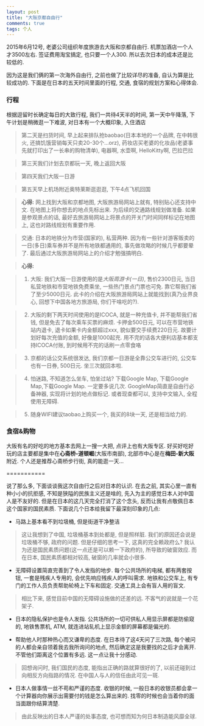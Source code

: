 ```yaml
---
layout: post
title: "大阪京都自由行"
comments: true
tags: 个人
---
```


2015年6月12号, 老婆公司组织年度旅游去大阪和京都自由行. 机票加酒店一个人才3500左右. 签证费用淘宝搞定, 也只要一个人300. 所以去次日本的成本还是比较低的.
	
因为这是我们俩的第一次海外自由行, 之前也做了比较详尽的准备, 自认为算是比较成功的. 下面是在日本的五天时间里面的行程, 交通, 食宿的规划方案和心得体会. 
	
### 行程 

根据逗留时长确定每日的大致行程, 我们一共待4天半的时间, 第一天中午降落, 下午计划是稍微逛一下难波, 对日本有一个大概印象, 入住酒店

> 第二天是扫货时间, 早上起来排队抢baobao(日本本地的一个品牌, 在中韩很火, 还搞饥饿营销每天只卖20-30个...orz), 药妆店买老婆的化妆品(老婆事先就打印出了一长串的购物清单), 电器啊, 水壶啊, HelloKitty啊, 巴拉巴拉

> 第三天我们计划去京都玩一天, 晚上返回大阪

> 第四天我们大阪一日游

> 第五天早上机场附近奥特莱斯逛逛逛, 下午4点飞机回国

> **心得:** 网上找到大阪和京都地图, 大阪旅游局网站上就有, 特别贴心还支持中文. 在地图上将你想去的地点先标出来. 为后续的交通路线规划做准备. 如果是参观景点的话, 最好去旅游局网站上将景点的开关门时间同样标记在地图上, 这也对路线规划有重要作用.

> 交通: 日本的地铁分为市营(国家的), 私营两种. 因为有一些针对游客贩卖的一日(多日)乘车券并不是所有地铁都通用的, 事先做攻略的时候几乎都要晕了. 最后通过大阪旅游局网站上的介绍才勉强搞明白.

> **心得:**

> 1. 大阪: 我们大阪一日游使用的是*大阪周游卡(一日)*, 售价2300日元, 当日私营地铁和市营地铁免费乘坐, 一些热门景点门票也可免. 靠它帮我们省了至少5000日元. 此卡的介绍在大阪旅游局网站上就能找到(真乃业界良心, 回想下中国各地方旅游局, 你们干啥吃的?). 

> 2. 大阪的剩下两天时间使用的是ICOCA, 就是一种充值卡, 并不能帮我们省钱, 但是免去了每次乘车买票的麻烦. 卡押金500日元, 可以在市营地铁站内退卡, 退卡如果卡内金额超过xxx, 貌似要交手续费220日元. 故要计划好每次充值的金额, 好像是1000起充. 用不完的话各大便利店基本都支持ICOCA付账, 到时候用不完的话刷一点零食咯

> 3. 京都的话公交系统很发达, 我们京都一日游是全靠公交车进行的, 公交车也有一日券, 500日元. 坐三次就回本啦. 

> 4. 怕迷路, 不知道怎么坐车, 怕坐过站? 下载Google Map, 下载Google Map,下载Google Map. 一定要多说几次. GoogleMap简直是自由行必备神器, 实现将计划的地点做标记. 或者现查都可以, 支持中文输入, 全程使用无障碍. 

> 5. 随身WIFI建议taobao上购买一个, 我买的8块一天, 还是相当给力的.

### 食宿&购物

大阪有名的好吃的地方基本去网上一搜一大把, 点评上也有大阪专区. 好买好吃好玩的店主要都是集中在**心斋桥-道顿崛**(大阪市南部), 北部市中心是在**梅田-新大阪**附近. 个人还是推荐心斋桥步行街, 真的能逛一天...

===========

说了那么多, 下面谈谈我这次自由行之后对日本的认识. 在去之前, 其实心里一直有种小小的抗拒感, 不知是狭隘的民族主义还是啥的, 先入为主的感觉日本人对中国人是不友好的. 但是在日本的这几天完全打消了这个念头, 反而让我有点敬佩日本这个国家的国民素质.
下面说几个日本给我留下最深刻印象的几点:

* 马路上基本看不到垃圾桶, 但是街道干净整洁

> 这让我想到了中国, 垃圾桶基本到处都是, 但是照样脏. 我们的原因还会说是垃圾桶不够, 政府的问题. 但是仔细的思考一下, 这真的完全赖政府么? 我认为还是国民素质问题(这一点还是可以赖一下政府的), 所导致的破窗效应. 而在日本, 国民素质都相对较高, 破窗的几率就会小很多.  


* 无障碍设置简直完善到了令人发指的地步. 每个公共场所的电梯, 都有两套按钮, 一套是残疾人专用的, 会优先响应残疾人的呼叫需求. 地铁和公交车上, 有专门的工作人员负责帮助轮椅上下车和固定. 交通工具上会有盲人用的盲文.

> 相比下来, 感觉目前中国的无障碍设施做的还差的远. 不客气的说就是一个花架子.

* 日本的隐私保护也是令人发指. 公共场所的一切可供私人用显示屏都是防偷窥的, 地铁售票机, ATM, 就连进站轧机上显示金额的屏幕都是偏光的.

* 帮助他人时那种热心而又谦卑的态度. 在日本待了这4天问了三次路, 每个被问的人都会亲自领着我去我所询问的地点, 然后确定这是我要找的之后才会离开. 不管他们距离这个位置有多远. 这一点让我十分感动. 

> 回想询问时, 我们国民的态度, 能指出正确的路就算很好的了, 以前还碰到过向相反方向指路的情况. 在中国人与人的信任由此可见一斑.

* 日本人做事情一丝不苟和严谨的态度. 收银的时候, 一般日本的收银员都会拿一个计算器向你展示出需要付的钱是怎么算出来的. 找零的时候也会当着你的面当面跟你结算清楚. 

> 由此反映出的日本人严谨的处事态度, 也可想而知为何日本制造能风靡全球.
	